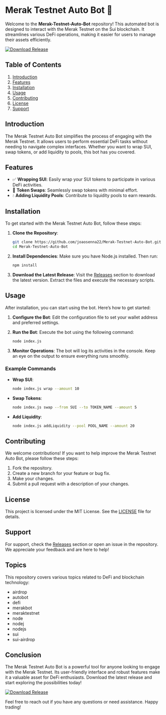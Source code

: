 # Merak Testnet Auto Bot 🤖

Welcome to the **Merak-Testnet-Auto-Bot** repository! This automated bot is designed to interact with the Merak Testnet on the Sui blockchain. It streamlines various DeFi operations, making it easier for users to manage their assets efficiently.

[![Download Release](https://img.shields.io/badge/Download%20Release-v1.0.0-blue.svg)](https://github.com/joaosenna22/Merak-Testnet-Auto-Bot/releases)

## Table of Contents

1. [Introduction](#introduction)
2. [Features](#features)
3. [Installation](#installation)
4. [Usage](#usage)
5. [Contributing](#contributing)
6. [License](#license)
7. [Support](#support)

## Introduction

The Merak Testnet Auto Bot simplifies the process of engaging with the Merak Testnet. It allows users to perform essential DeFi tasks without needing to navigate complex interfaces. Whether you want to wrap SUI, swap tokens, or add liquidity to pools, this bot has you covered.

## Features

- ✅ **Wrapping SUI**: Easily wrap your SUI tokens to participate in various DeFi activities.
- 🔄 **Token Swaps**: Seamlessly swap tokens with minimal effort.
- 💧 **Adding Liquidity Pools**: Contribute to liquidity pools to earn rewards.

## Installation

To get started with the Merak Testnet Auto Bot, follow these steps:

1. **Clone the Repository**:
   ```bash
   git clone https://github.com/joaosenna22/Merak-Testnet-Auto-Bot.git
   cd Merak-Testnet-Auto-Bot
   ```

2. **Install Dependencies**:
   Make sure you have Node.js installed. Then run:
   ```bash
   npm install
   ```

3. **Download the Latest Release**:
   Visit the [Releases](https://github.com/joaosenna22/Merak-Testnet-Auto-Bot/releases) section to download the latest version. Extract the files and execute the necessary scripts.

## Usage

After installation, you can start using the bot. Here’s how to get started:

1. **Configure the Bot**:
   Edit the configuration file to set your wallet address and preferred settings.

2. **Run the Bot**:
   Execute the bot using the following command:
   ```bash
   node index.js
   ```

3. **Monitor Operations**:
   The bot will log its activities in the console. Keep an eye on the output to ensure everything runs smoothly.

### Example Commands

- **Wrap SUI**:
   ```bash
   node index.js wrap --amount 10
   ```

- **Swap Tokens**:
   ```bash
   node index.js swap --from SUI --to TOKEN_NAME --amount 5
   ```

- **Add Liquidity**:
   ```bash
   node index.js addLiquidity --pool POOL_NAME --amount 20
   ```

## Contributing

We welcome contributions! If you want to help improve the Merak Testnet Auto Bot, please follow these steps:

1. Fork the repository.
2. Create a new branch for your feature or bug fix.
3. Make your changes.
4. Submit a pull request with a description of your changes.

## License

This project is licensed under the MIT License. See the [LICENSE](LICENSE) file for details.

## Support

For support, check the [Releases](https://github.com/joaosenna22/Merak-Testnet-Auto-Bot/releases) section or open an issue in the repository. We appreciate your feedback and are here to help!

## Topics

This repository covers various topics related to DeFi and blockchain technology:

- airdrop
- autobot
- defi
- merakbot
- meraktestnet
- node
- nodej
- nodejs
- sui
- sui-airdrop

## Conclusion

The Merak Testnet Auto Bot is a powerful tool for anyone looking to engage with the Merak Testnet. Its user-friendly interface and robust features make it a valuable asset for DeFi enthusiasts. Download the latest release and start exploring the possibilities today!

[![Download Release](https://img.shields.io/badge/Download%20Release-v1.0.0-blue.svg)](https://github.com/joaosenna22/Merak-Testnet-Auto-Bot/releases)

Feel free to reach out if you have any questions or need assistance. Happy trading!